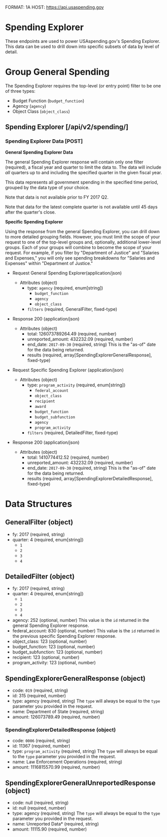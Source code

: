 FORMAT: 1A
HOST: https://api.usaspending.gov

# Spending Explorer

These endpoints are used to power USAspending.gov's Spending Explorer. This data can be used to drill down into specific subsets of data by level of detail.

# Group General Spending

The Spending Explorer requires the top-level (or entry point) filter to be one of three types:

* Budget Function (`budget_function`)
* Agency (`agency`)
* Object Class (`object_class`)

## Spending Explorer [/api/v2/spending/]

### Spending Explorer Data [POST]

 **General Spending Explorer Data**

The general Spending Explorer response will contain only one filter (required), a fiscal year and quarter to limit the data to. The data will include _all_ quarters up to and including the specified quarter in the given fiscal year.

This data represents all government spending in the specified time period, grouped by the data type of your choice.

Note that data is not available prior to FY 2017 Q2.

Note that data for the latest complete quarter is not available until 45 days after the quarter's close.

**Specific Spending Explorer**

Using the response from the general Spending Explorer, you can drill down to more detailed grouping fields. However, you must limit the scope of your request to one of the top-level groups and, optionally, additional lower-level groups. Each of your groups will combine to become the scope of your request. For example, if you filter by "Department of Justice" and "Salaries and Expenses," you will only see spending breakdowns for "Salaries and Expenses" within "Department of Justice."


+ Request General Spending Explorer(application/json)
    + Attributes (object)
        + type: `agency` (required, enum[string])
            + `budget_function`
            + `agency`
            + `object_class`
        + `filters` (required, GeneralFilter, fixed-type)

+ Response 200 (application/json)
    + Attributes (object)
        + total: 126073789264.49 (required, number)
        + unreported_amount: 432232.09 (required, number)
        + end_date: `2017-09-30` (required, string)
            This is the "as-of" date for the data being returned.
        + results (required, array[SpendingExplorerGeneralResponse], fixed-type)
 
+ Request Specific Spending Explorer (application/json)
    + Attributes (object)
        + type: `program_activity` (required, enum[string])
            + `federal_account`
            + `object_class`
            + `recipient`
            + `award`
            + `budget_function`
            + `budget_subfunction`
            + `agency`
            + `program_activity`
        + `filters` (required, DetailedFilter, fixed-type)

+ Response 200 (application/json)
    + Attributes (object)
        + total: 1410774412.52 (required, number)
        + unreported_amount: 432232.09 (required, number)
        + end_date: `2017-09-30` (required, string)
            This is the "as-of" date for the data being returned.
        + results (required, array[SpendingExplorerDetailedResponse], fixed-type)

# Data Structures

## GeneralFilter (object)
+ fy: 2017 (required, string)
+ quarter: 4 (required, enum[string])
    + `1`
    + `2`
    + `3`
    + `4`

## DetailedFilter (object)
+ fy: 2017 (required, string)
+ quarter: 4 (required, enum[string])
    + `1`
    + `2`
    + `3`
    + `4`
+ agency: 252 (optional, number)
    This value is the `id` returned in the general Spending Explorer response.
+ federal_account: 830 (optional, number)
    This value is the `id` returned in the previous specific Spending Explorer response.
+ object_class: 123 (optional, number)
+ budget_function: 123 (optional, number)
+ budget_subfunction: 123 (optional, number)
+ recipient: 123 (optional, number)
+ program_activity: 123 (optional, number)

## SpendingExplorerGeneralResponse (object)
+ code: `019` (required, string)
+ id: 315 (required, number)
+ type: agency (required, string)
    The `type` will always be equal to the `type` parameter you provided in the request.
+ name: Department of State (required, string)
+ amount: 126073789.49 (required, number)

### SpendingExplorerDetailedResponse (object)
+ code: `0006` (required, string)
+ id: 11367 (required, number)
+ type: `program_activity` (required, string)
    The `type` will always be equal to the `type` parameter you provided in the request.
+ name: Law Enforcement Operations (required, string)
+ amount: 1116815570.99 (required, number)

## SpendingExplorerGeneralUnreportedResponse (object)
+ code: null (required, string)
+ id: null (required, number)
+ type: agency (required, string)
    The `type` will always be equal to the `type` parameter you provided in the request.
+ name: Unreported Data* (required, string)
+ amount: 11115.90 (required, number)
